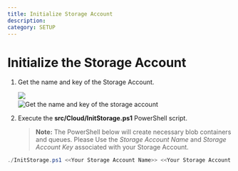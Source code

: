 ```yaml
---
title: Initialize Storage Account
description:
category: SETUP
---
```


# Initialize the Storage Account

1. Get the name and key of the Storage Account.

   ![](/img/deployment/azure-storage-account.png)
   ​	
   ![Get the name and key of the storage account](/img/deployment/get-name-and-key-of-the-storage-account.png)

2. Execute the **src/Cloud/InitStorage.ps1** PowerShell script. 

   >**Note:** The PowerShell below will create necessary blob containers and queues.
   > Please Use the *Storage Account Name* and *Storage Account Key* associated with your Storage Account.

```PowerShell
./InitStorage.ps1 <<Your Storage Account Name>> <<Your Storage Account Key>>
```